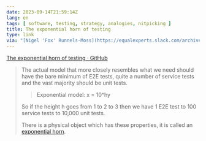 ```yaml
---
date: 2023-09-14T21:59:14Z
lang: en
tags: [ software, testing, strategy, analogies, nitpicking ]
title: The exponential horn of testing
type: link
via: "[Nigel 'Fox' Runnels-Moss](https://equalexperts.slack.com/archives/C03L4856V/p1694504271742289?thread_ts=1692363350.597619&channel=C03L4856V&message_ts=1694504271.742289)"
---
```


[The exponential horn of testing · GitHub](https://gist.github.com/sleepyfox/cfa6bab8e3d46b3cd7caef25e77c5435)

> The actual model that more closely resembles what we need should have the bare minimum of E2E tests, quite a number of service tests and the vast majority should be unit tests.
>
>> Exponential model: x = 10^hy
>
> So if the height h goes from 1 to 2 to 3 then we have 1 E2E test to 100 service tests to 10,000 unit tests.
>
> There is a physical object which has these properties, it is called an [exponential horn](https://robinthefog.com/tag/exponential-horn/).
